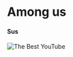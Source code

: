 # Among us
#### Sus

![The Best YouTube](https://i.ytimg.com/vi/NKcW6A2loYo/hq720.jpg?sqp=-oaymwEXCK4FEIIDSFryq4qpAwkIARUAAIhCGAE=&rs=AOn4CLDiP65mt0Fz61b-scIqKJHyx0YQow)
